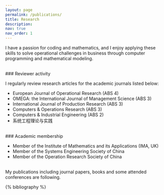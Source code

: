 ```yaml
---
layout: page
permalink: /publications/
title: Research
description:
nav: true
nav_order: 1
---
```


I have a passion for coding and mathematics, and I enjoy applying these skills to solve operational challenges in business through computer programming and mathematical modeling.

<br>
### Reviewer activity

I regularly review research articles for the academic journals listed below:

- European Journal of Operational Research (ABS 4)
- OMEGA: the International Journal of Management Science (ABS 3)
- International Journal of Production Research (ABS 3)
- Computers & Operations Research (ABS 3)
- Computers & Industrial Engineering (ABS 2)
- 系统工程理论与实践

<br>
### Academic membership

- Member of the Institute of Mathematics and its Applications (IMA, UK)
- Member of the Systems Engineering Society of China
- Member of the Operation Research Society of China

<br>
My publications including journal papers, books and some attended conferences are following.

<!-- _pages/publications.md -->
<div class="publications">

{% bibliography %}

</div>
